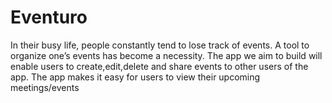 # Eventuro

In their busy life, people constantly tend to lose track of events. A tool to organize one’s events has become a necessity. The app we aim to build will enable users to create,edit,delete and share events to other users of the app. The app makes it easy for users to view their upcoming meetings/events
